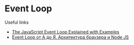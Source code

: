 # Event Loop

Useful links
- [The JavaScript Event Loop Explained with Examples](https://medium.com/@ignatovich.dm/the-javascript-event-loop-explained-with-examples-d8f7ddf0861d)
- [Event Loop от А до Я. Архитектура браузера и Node JS](https://www.youtube.com/watch?v=zDlg64fsQow&t=1292s)